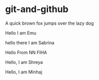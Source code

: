 # git-and-github

A quick brown fox jumps over the lazy dog

Hello I am Emu

hello there I am Sabrina

Hello From NN FIHA

Hello, I am Shreya

Hello, I am Minhaj
